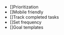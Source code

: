 - []Prioritization
- []Mobile friendly
- []Track completed tasks
- []Set frequency
- []Goal templates
